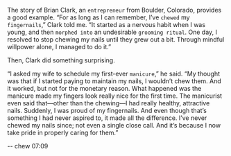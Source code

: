 The story of Brian Clark, an `entrepreneur` from Boulder, Colorado,
provides a good example. “For as long as I can remember, I’ve `chewed`
my `fingernails`,” Clark told me. “It started as a nervous habit when I
was young, and then `morphed into` an undesirable `grooming ritual`.
One day, I resolved to stop chewing my nails until they grew out a bit.
Through mindful willpower alone, I managed to do it.”

Then, Clark did something surprising.

“I asked my wife to schedule my first-ever `manicure`,” he said. “My
thought was that if I started paying to maintain my nails, I wouldn’t
chew them. And it worked, but not for the monetary reason. What
happened was the manicure made my fingers look really nice for the
first time. The manicurist even said that—other than the chewing—I
had really healthy, attractive nails. Suddenly, I was proud of my
fingernails. And even though that’s something I had never aspired to,
it made all the difference. I’ve never chewed my nails since; not even a
single close call. And it’s because I now take pride in properly caring
for them.”

--
chew
07:09